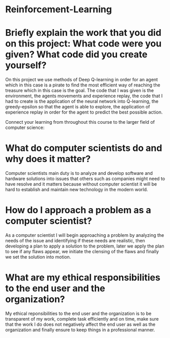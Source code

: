 # Reinforcement-Learning

# Briefly explain the work that you did on this project: What code were you given? What code did you create yourself?

On this project we use methods of Deep Q-learning in order for an agent which in this case is a pirate to find the most efficient way of reaching the treasure which in this case is the goal. The code that I was given is the environment, the agents movements and experience replay, the code that I had to create is the application of the neural network into Q-learning, the greedy-epsilon so that the agent is able to explore, the application of experience replay in order for the agent to predict the best possible action.

Connect your learning from throughout this course to the larger field of computer science:
# What do computer scientists do and why does it matter?

Computer scientists main duty is to analyze and develop software and hardware solutions into issues that others such as companies might need to have resolve and it matters because without computer scientist it will be hard to establish and maintain new technology in the modern world.

# How do I approach a problem as a computer scientist?
As a computer scientist I will begin approaching a problem by analyzing the needs of the issue and identifying if these needs are realistic, then developing a plan to apply a solution to the problem, later we apply the plan to see if any flaws appear, we initiate the clensing of the flaws and finally we set the solution into motion.

# What are my ethical responsibilities to the end user and the organization?
My ethical reponsibilities to the end user and the organization is to be transparent of my work, complete task efficiently and on time, make sure that the work I do does not negatively affect the end user as well as the organization and finally ensure to keep things in a professional manner.
